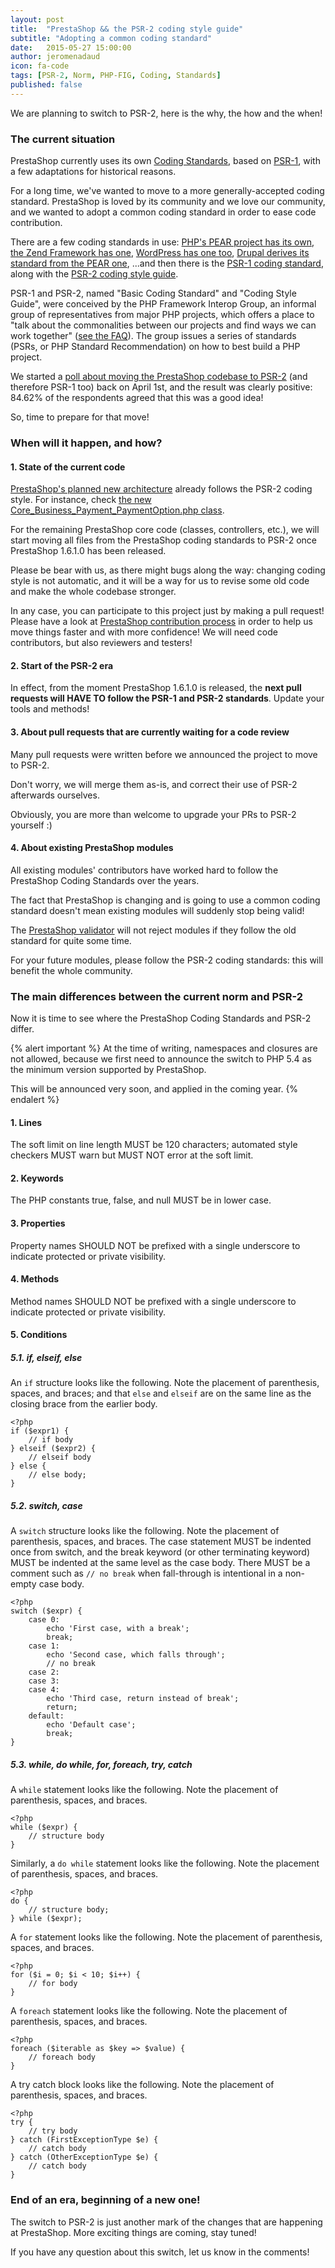 ```yaml
---
layout: post
title:  "PrestaShop && the PSR-2 coding style guide"
subtitle: "Adopting a common coding standard"
date:   2015-05-27 15:00:00
author: jeromenadaud
icon: fa-code
tags: [PSR-2, Norm, PHP-FIG, Coding, Standards]
published: false
---
```


We are planning to switch to PSR-2, here is the why, the how and the when!

### The current situation

PrestaShop currently uses its own [Coding Standards](http://doc.prestashop.com/display/PS16/Coding+Standards), based on [PSR-1](http://www.php-fig.org/psr/psr-1/), with a few adaptations for historical reasons.

For a long time, we've wanted to move to a more generally-accepted coding standard. PrestaShop is loved by its community and we love our community, and we wanted to adopt a common coding standard in order to ease code contribution.

There are a few coding standards in use: [PHP's PEAR project has its own](https://pear.php.net/manual/en/standards.php), [the Zend Framework has one](http://framework.zend.com/manual/current/en/ref/coding.standard.html), [WordPress has one too](https://make.wordpress.org/core/handbook/coding-standards/php/), [Drupal derives its standard from the PEAR one](https://www.drupal.org/coding-standards), ...and then there is the [PSR-1 coding standard](https://github.com/php-fig/fig-standards/blob/master/accepted/PSR-1-basic-coding-standard.md), along with the [PSR-2 coding style guide](https://github.com/php-fig/fig-standards/blob/master/accepted/PSR-2-coding-style-guide.md).

PSR-1 and PSR-2, named "Basic Coding Standard" and "Coding Style Guide", were conceived by the PHP Framework Interop Group, an informal group of representatives from major PHP projects, which offers a place to "talk about the commonalities between our projects and find ways we can work together" ([see the FAQ](http://www.php-fig.org/faq/)). The group issues a series of standards (PSRs, or PHP Standard Recommendation) on how to best build a PHP project.

We started a [poll about moving the PrestaShop codebase to PSR-2](https://www.prestashop.com/forums/topic/434831-psr2-development-norm-for-prestashop/) (and therefore PSR-1 too) back on April 1st, and the result was clearly positive: 84.62% of the respondents agreed that this was a good idea!

So, time to prepare for that move!


### When will it happen, and how?

#### 1. State of the current code

[PrestaShop's planned new architecture](http://build.prestashop.com/news/new-architecture-1-6-1-0/) already follows the PSR-2 coding style. For instance, check [the new Core_Business_Payment_PaymentOption.php class](https://github.com/PrestaShop/PrestaShop/blob/1.6/Core/Business/Payment/Core_Business_Payment_PaymentOption.php).

For the remaining PrestaShop core code (classes, controllers, etc.), we will start moving all files from the PrestaShop coding standards to PSR-2 once PrestaShop 1.6.1.0 has been released.

Please be bear with us, as there might bugs along the way: changing coding style is not automatic, and it will be a way for us to revise some old code and make the whole codebase stronger.

In any case, you can participate to this project just by making a pull request! Please have a look at [PrestaShop contribution process](https://github.com/PrestaShop/PrestaShop/blob/1.6/CONTRIBUTING.md) in order to help us move things faster and with more confidence! We will need code contributors, but also reviewers and testers!

#### 2. Start of the PSR-2 era

In effect, from the moment PrestaShop 1.6.1.0 is released, the **next pull requests will HAVE TO follow the PSR-1 and PSR-2 standards**. Update your tools and methods!

#### 3. About pull requests that are currently waiting for a code review

Many pull requests were written before we announced the project to move to PSR-2. 

Don't worry, we will merge them as-is, and correct their use of PSR-2 afterwards ourselves. 

Obviously, you are more than welcome to upgrade your PRs to PSR-2 yourself :)

#### 4. About existing PrestaShop modules

All existing modules' contributors have worked hard to follow the PrestaShop Coding Standards over the years.

The fact that PrestaShop is changing and is going to use a common coding standard doesn't mean existing modules will suddenly stop being valid!

The [PrestaShop validator](https://validator.prestashop.com) will not reject modules if they follow the old standard for quite some time. 

For your future modules, please follow the PSR-2 coding standards: this will benefit the whole community.


### The main differences between the current norm and PSR-2

Now it is time to see where the PrestaShop Coding Standards and PSR-2 differ.

{% alert important %}
At the time of writing, namespaces and closures are not allowed, because we first need to announce the switch to PHP 5.4 as the minimum version supported by PrestaShop. 

This will be announced very soon, and applied in the coming year.
{% endalert %}

#### 1. Lines

The soft limit on line length MUST be 120 characters; automated style checkers MUST warn but MUST NOT error at the soft limit.

#### 2. Keywords

The PHP constants true, false, and null MUST be in lower case.

#### 3. Properties

Property names SHOULD NOT be prefixed with a single underscore to indicate protected or private visibility.

#### 4. Methods

Method names SHOULD NOT be prefixed with a single underscore to indicate protected or private visibility.

#### 5. Conditions

##### 5.1. if, elseif, else

An `if` structure looks like the following. Note the placement of parenthesis, spaces, and braces; and that `else` and `elseif` are on the same line as the closing brace from the earlier body.

```
<?php
if ($expr1) {
    // if body
} elseif ($expr2) {
    // elseif body
} else {
    // else body;
}
```

##### 5.2. switch, case

A `switch` structure looks like the following. Note the placement of parenthesis, spaces, and braces. The case statement MUST be indented once from switch, and the break keyword (or other terminating keyword) MUST be indented at the same level as the case body. There MUST be a comment such as `// no break` when fall-through is intentional in a non-empty case body.

```
<?php
switch ($expr) {
    case 0:
        echo 'First case, with a break';
        break;
    case 1:
        echo 'Second case, which falls through';
        // no break
    case 2:
    case 3:
    case 4:
        echo 'Third case, return instead of break';
        return;
    default:
        echo 'Default case';
        break;
}
```

##### 5.3. while, do while, for, foreach, try, catch

A `while` statement looks like the following. Note the placement of parenthesis, spaces, and braces.

```
<?php
while ($expr) {
    // structure body
}
```

Similarly, a `do while` statement looks like the following. Note the placement of parenthesis, spaces, and braces.

```
<?php
do {
    // structure body;
} while ($expr);
```

A `for` statement looks like the following. Note the placement of parenthesis, spaces, and braces.

```
<?php
for ($i = 0; $i < 10; $i++) {
    // for body
}
```

A `foreach` statement looks like the following. Note the placement of parenthesis, spaces, and braces.

```
<?php
foreach ($iterable as $key => $value) {
    // foreach body
}
```

A try catch block looks like the following. Note the placement of parenthesis, spaces, and braces.

```
<?php
try {
    // try body
} catch (FirstExceptionType $e) {
    // catch body
} catch (OtherExceptionType $e) {
    // catch body
}
```

### End of an era, beginning of a new one!

The switch to PSR-2 is just another mark of the changes that are happening at PrestaShop. More exciting things are coming, stay tuned!

If you have any question about this switch, let us know in the comments!
